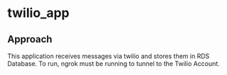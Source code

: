 # twilio_app

## Approach
This application receives messages via twilio and stores them in RDS Database. To run, ngrok must be running to tunnel to the Twilio Account.


